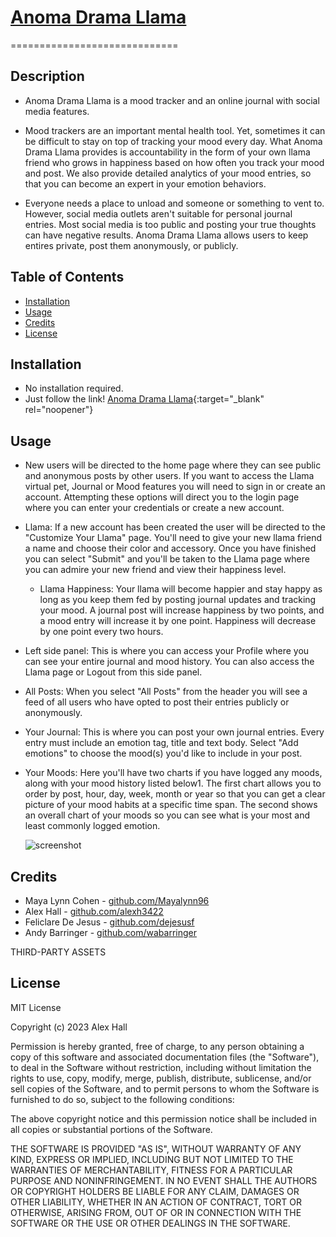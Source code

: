 # [Anoma Drama Llama](anomallama.herokuapp.com)

=============================

## Description

- Anoma Drama Llama is a mood tracker and an online journal with social media features.

- Mood trackers are an important mental health tool. Yet, sometimes it can be difficult to stay on top of tracking your mood every day. What Anoma Drama Llama provides is accountability in the form of your own llama friend who grows in happiness based on how often you track your mood and post. We also provide detailed analytics of your mood entries, so that you can become an expert in your emotion behaviors.

- Everyone needs a place to unload and someone or something to vent to. However, social media outlets aren't suitable for personal journal entries. Most social media is too public and posting your true thoughts can have negative results. Anoma Drama Llama allows users to keep entires private, post them anonymously, or publicly.

## Table of Contents

- [Installation](#installation)
- [Usage](#usage)
- [Credits](#credits)
- [License](#license)

## Installation

- No installation required.
- Just follow the link! [Anoma Drama Llama](https://anomallama.herokuapp.com){:target="\_blank" rel="noopener"}

## Usage

- New users will be directed to the home page where they can see public and anonymous posts by other users. If you want to access the Llama virtual pet, Journal or Mood features you will need to sign in or create an account. Attempting these options will direct you to the login page where you can enter your credentials or create a new account.

- Llama: If a new account has been created the user will be directed to the "Customize Your Llama" page. You'll need to give your new llama friend a name and choose their color and accessory. Once you have finished you can select "Submit" and you'll be taken to the Llama page where you can admire your new friend and view their happiness level.

  - Llama Happiness: Your llama will become happier and stay happy as long as you keep them fed by posting journal updates and tracking your mood. A journal post will increase happiness by two points, and a mood entry will increase it by one point. Happiness will decrease by one point every two hours.

- Left side panel: This is where you can access your Profile where you can see your entire journal and mood history. You can also access the Llama page or Logout from this side panel.

- All Posts: When you select "All Posts" from the header you will see a feed of all users who have opted to post their entries publicly or anonymously.

- Your Journal: This is where you can post your own journal entries. Every entry must include an emotion tag, title and text body. Select "Add emotions" to choose the mood(s) you'd like to include in your post.

- Your Moods: Here you'll have two charts if you have logged any moods, along with your mood history listed below1. The first chart allows you to order by post, hour, day, week, month or year so that you can get a clear picture of your mood habits at a specific time span. The second shows an overall chart of your moods so you can see what is your most and least commonly logged emotion.

  ![screenshot]()

## Credits

- Maya Lynn Cohen - [github.com/Mayalynn96](https://github.com/Mayalynn96)
- Alex Hall - [github.com/alexh3422](https://github.com/alexh3422)
- Feliclare De Jesus - [github.com/dejesusf](https://github.com/dejesusf)
- Andy Barringer - [github.com/wabarringer](https://github.com/wabarringer)

THIRD-PARTY ASSETS

## License

MIT License

Copyright (c) 2023 Alex Hall

Permission is hereby granted, free of charge, to any person obtaining a copy
of this software and associated documentation files (the "Software"), to deal
in the Software without restriction, including without limitation the rights
to use, copy, modify, merge, publish, distribute, sublicense, and/or sell
copies of the Software, and to permit persons to whom the Software is
furnished to do so, subject to the following conditions:

The above copyright notice and this permission notice shall be included in all
copies or substantial portions of the Software.

THE SOFTWARE IS PROVIDED "AS IS", WITHOUT WARRANTY OF ANY KIND, EXPRESS OR
IMPLIED, INCLUDING BUT NOT LIMITED TO THE WARRANTIES OF MERCHANTABILITY,
FITNESS FOR A PARTICULAR PURPOSE AND NONINFRINGEMENT. IN NO EVENT SHALL THE
AUTHORS OR COPYRIGHT HOLDERS BE LIABLE FOR ANY CLAIM, DAMAGES OR OTHER
LIABILITY, WHETHER IN AN ACTION OF CONTRACT, TORT OR OTHERWISE, ARISING FROM,
OUT OF OR IN CONNECTION WITH THE SOFTWARE OR THE USE OR OTHER DEALINGS IN THE
SOFTWARE.
